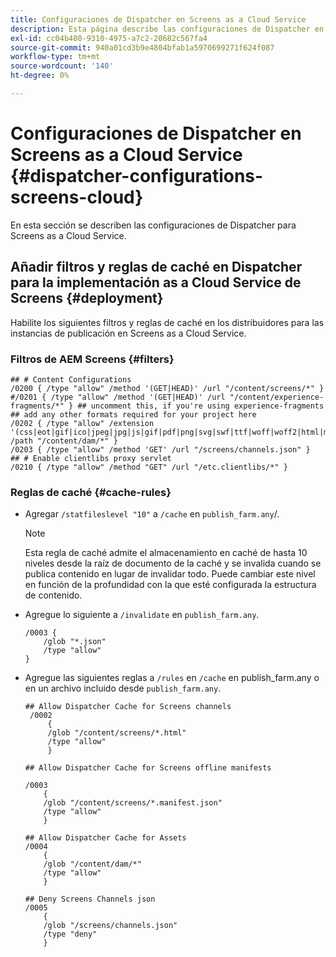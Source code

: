 ```yaml
---
title: Configuraciones de Dispatcher en Screens as a Cloud Service
description: Esta página describe las configuraciones de Dispatcher en Screens as a Cloud Service.
exl-id: cc04b480-9310-4975-a7c2-20682c567fa4
source-git-commit: 940a01cd3b9e4804bfab1a5970699271f624f087
workflow-type: tm+mt
source-wordcount: '140'
ht-degree: 0%

---
```


# Configuraciones de Dispatcher en Screens as a Cloud Service {#dispatcher-configurations-screens-cloud}

En esta sección se describen las configuraciones de Dispatcher para Screens as a Cloud Service.

## Añadir filtros y reglas de caché en Dispatcher para la implementación as a Cloud Service de Screens {#deployment}

Habilite los siguientes filtros y reglas de caché en los distribuidores para las instancias de publicación en Screens as a Cloud Service.

### Filtros de AEM Screens {#filters}

```
## # Content Configurations
/0200 { /type "allow" /method '(GET|HEAD)' /url "/content/screens/*" }
#/0201 { /type "allow" /method '(GET|HEAD)' /url "/content/experience-fragments/*" } ## uncomment this, if you're using experience-fragments
## add any other formats required for your project here
/0202 { /type "allow" /extension '(css|eot|gif|ico|jpeg|jpg|js|gif|pdf|png|svg|swf|ttf|woff|woff2|html|mp4|mov|m4v)' /path "/content/dam/*" }
/0203 { /type "allow" /method 'GET' /url "/screens/channels.json" }
## # Enable clientlibs proxy servlet
/0210 { /type "allow" /method "GET" /url "/etc.clientlibs/*" }
```

### Reglas de caché {#cache-rules}

* Agregar `/statfileslevel "10"` a `/cache` en `publish_farm.any`/.

   >[!NOTE]
   >Esta regla de caché admite el almacenamiento en caché de hasta 10 niveles desde la raíz de documento de la caché y se invalida cuando se publica contenido en lugar de invalidar todo. Puede cambiar este nivel en función de la profundidad con la que esté configurada la estructura de contenido.

* Agregue lo siguiente a `/invalidate` en `publish_farm.any`.

   ```
   /0003 {
       /glob "*.json"
       /type "allow"
   }
   ```

* Agregue las siguientes reglas a `/rules` en `/cache` en publish_farm.any o en un archivo incluido desde `publish_farm.any`.

   ```
   ## Allow Dispatcher Cache for Screens channels
    /0002
        {
        /glob "/content/screens/*.html"
        /type "allow"
        }
   
   ## Allow Dispatcher Cache for Screens offline manifests
   
   /0003
       {
       /glob "/content/screens/*.manifest.json"
       /type "allow"
       }
   
   ## Allow Dispatcher Cache for Assets
   /0004
       {
       /glob "/content/dam/*"
       /type "allow"
       }
   
   ## Deny Screens Channels json
   /0005
       {
       /glob "/screens/channels.json"
       /type "deny"
       }
   ```
